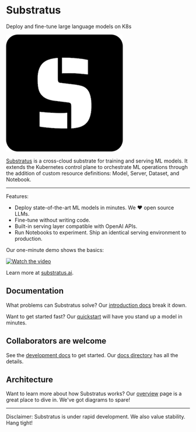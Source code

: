# Substratus

Deploy and fine-tune large language models on K8s

[![Substratus.AI](../assets/ssai-logo.png "Substratus.AI")](https://www.substratus.ai)

[Substratus](https://www.substratus.ai) is a cross-cloud substrate for training
and serving ML models. It extends the Kubernetes control plane to orchestrate ML
operations through the addition of custom resource definitions: Model, Server,
Dataset, and Notebook.

---

Features:

* Deploy state-of-the-art ML models in minutes. We ❤️ open source LLMs.
* Fine-tune without writing code.
* Built-in serving layer compatible with OpenAI APIs.
* Run Notebooks to experiment. Ship an identical serving environment to production.

Our one-minute demo shows the basics:

[![Watch the video](https://img.youtube.com/vi/CLyXKJHIQ6A/hq2.jpg)](https://youtu.be/CLyXKJHIQ6A)

Learn more at [substratus.ai](https://www.substratus.ai).

## Documentation

What problems can Substratus solve? Our
[introduction docs](https://www.substratus.ai/docs) break it down.

Want to get started fast? Our
[quickstart](https://www.substratus.ai/docs/quickstart) will have you stand up a
model in minutes.

## Collaborators are welcome

See the [development docs](../docs/development.md) to get started. Our
[docs directory](../docs/) has all the details.

## Architecture

Want to learn more about how Substratus works? Our
[overview](https://www.substratus.ai/docs/overview) page is a
great place to dive in. We've got diagrams to spare!

---

Disclaimer: Substratus is under rapid development. We also value stability.
Hang tight!
